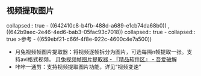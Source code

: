 ## 视频提取图片
collapsed:: true
	- ((642410c8-b4fb-488d-a689-e1cb74da68b0)) , ((642b9aec-2e46-4ed6-bab3-05fac93c7018))
	  collapsed:: true
		- collapsed:: true
		  >参考
			- ((659ebf21-c66f-4f8e-922c-4600c4e7a500))
- 月兔视频帧图片提取器：将视频逐帧拆分为图片，可选每隔n帧提取一张。支持avi格式视频。 [月兔视频帧图片提取器 - 『精品软件区』 - 吾爱破解](https://www.52pojie.cn/thread-1626206-1-1.html)
- 咔咔一通剪：支持视频提取图片功能，详见“视频变速”